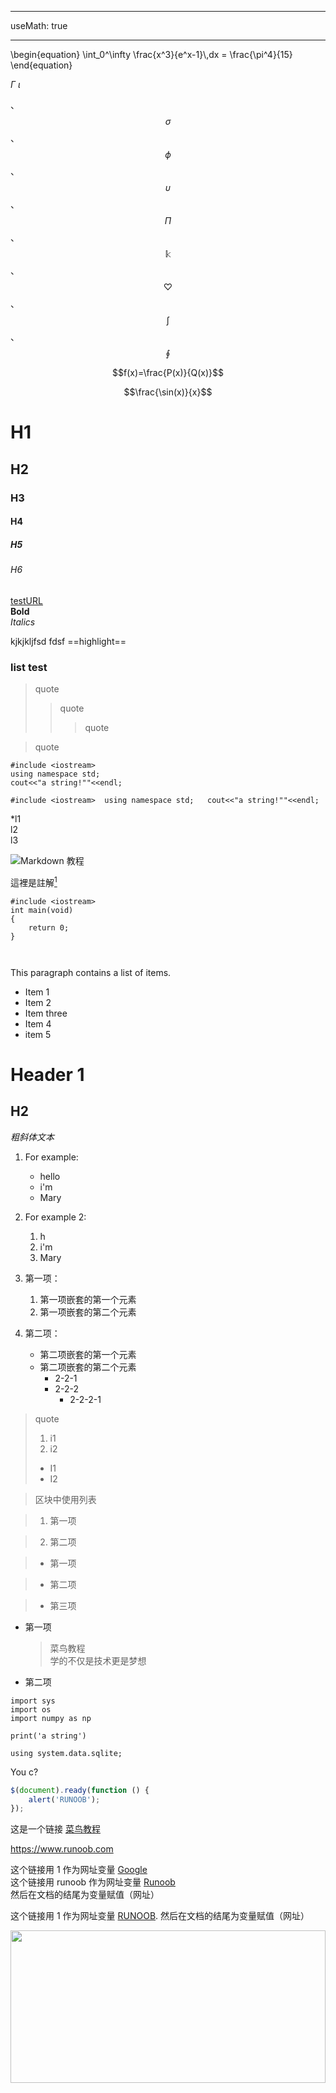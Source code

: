 ___
useMath: true
___

<div class="math">
\begin{equation}
  \int_0^\infty \frac{x^3}{e^x-1}\,dx = \frac{\pi^4}{15}  
\end{equation}

$\Gamma$ $\iota$

、$$\sigma$$、$$\phi$$、$$\upsilon$$、$$\Pi$$、$$\Bbbk$$、$$\heartsuit$$、$$\int$$、$$\oint$$

$$f(x)=\frac{P(x)}{Q(x)}$$ 

$$\frac{\sin(x)}{x}$$

</div>

# H1
## H2
### H3
#### H4
##### H5
###### H6

[testURL](http://baidu.com)  
**Bold**  
*Italics*  

kjkjkljfsd fdsf ==highlight==  

### list test

>quote 
>>quote
>>>quote 

>quote  

`#include <iostream>`  
`using namespace std;`    
`cout<<"a string!""<<endl;`  

`#include <iostream> 
using namespace std;  
cout<<"a string!""<<endl;`  


*l1    
l2    
l3    

![Markdown 教程](https://www.runoob.com/wp-content/uploads/2019/03/iconfinder_markdown_298823.png)

這裡是註解[^1]

[^1]:You say what?


	#include "stdio.h"
	int i=100;
	printf("%d", &i);

```
#include <iostream>
int main(void)
{
	return 0;
}



```

This paragraph contains a list of items.

* Item 1
* Item 2 
* Item three
* Item 4
* item 5

Header 1
=

H2
-

_粗斜体文本_

1. For example:  
    - hello
    - i'm
    - Mary
2. For example 2:  
	1. h    
	2. i'm    
	3. Mary  

1. 第一项：
    1. 第一项嵌套的第一个元素
    2. 第一项嵌套的第二个元素

2. 第二项：
    - 第二项嵌套的第一个元素
    - 第二项嵌套的第二个元素
        - 2-2-1
        - 2-2-2
            - 2-2-2-1


> quote
> 1. i1
> 2. i2
> + I1
> + I2


  
> 区块中使用列表  

> 1. 第一项  
  
> 2. 第二项  
 
> + 第一项
  
> + 第二项
  
> + 第三项  



* 第一项  
  
    > 菜鸟教程  
    > 学的不仅是技术更是梦想  
  
* 第二项  	


```Python3
import sys
import os
import numpy as np

print('a string')
```

    using system.data.sqlite;
    
You c?

```javascript
$(document).ready(function () {
    alert('RUNOOB');
});
```

这是一个链接 [菜鸟教程](https://www.runoob.com)

<https://www.runoob.com>

这个链接用 1 作为网址变量 [Google][1]  
这个链接用 runoob 作为网址变量 [Runoob][runoob]  
然后在文档的结尾为变量赋值（网址）

[1]: http://www.google.com/
[runoob]: http://www.runoob.com/

这个链接用 1 作为网址变量 [RUNOOB][1].
然后在文档的结尾为变量赋值（网址）

[1]: http://static.runoob.com/images/runoob-logo.png

<img src="http://static.runoob.com/images/runoob-logo.png" height="25%" width="100%">

![RUNOOB 图标](http://static.runoob.com/images/runoob-logo.png)

![RUNOOB 图标](http://static.runoob.com/images/runoob-logo.png "RUNOOB")

|  表头   | 表头  |
|  --- | --- |
| 单元格 1 | 单元格 2|
| 单元格 3 | 单元格 4|

| heading 1 | heading 2 |
| --- | --- |
| A | B |
| C | D |

| 左对齐 | 右对齐 | 居中对齐 |
| :-    | -:    | :-:    |
| 单元格 | 单元格 | 单元格 |
| 单元格 | 单元格 | 单元格 |

使用 <kbd>Ctrl</kbd>+<kbd>Alt</kbd>+<kbd>Del</kbd> 重启电脑

**文本加粗**   
\*\* 正常显示星号 \*\*

$$  
\mathbf{V}_1 \times \mathbf{V}_2 =  \begin{vmatrix} 
\mathbf{i} & \mathbf{j} & \mathbf{k} \\
\frac{\partial X}{\partial u} &  \frac{\partial Y}{\partial u} & 0 \\
\frac{\partial X}{\partial v} &  \frac{\partial Y}{\partial v} & 0 \\
\end{vmatrix}
${$tep1}{\style{visibility:hidden}{(x+1)(x+1)}}
$$  



